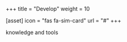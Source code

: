 +++
title = "Develop"
weight = 10

[asset]
  icon = "fas fa-sim-card"
  url = "#"
+++

knowledge and tools